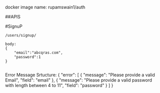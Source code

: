 docker image name: rupamswain1/auth

##APIS

#SignuP

```
/users/signup/

body:
{
    "email":"abcqras.com",
    "password":1
}


```

Error Message Srtucture:
{
"error": [
{
"message": "Please provide a valid Email",
"field": "email"
},
{
"message": "Please provide a valid password with length between 4 to 11",
"field": "password"
}
]
}
